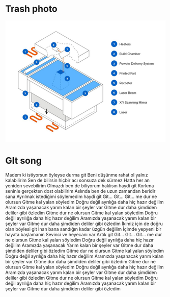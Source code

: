 # Trash photo 

![Trash photo i found](assets/screenshot.png)

# GIt song 
Madem ki istiyorsun öyleyse durma git
Beni düşünme rahat ol yalnız kalabilirim
Sen de bilirsin hiçbir acı sonsuza dek sürmez
Hatta her an yeniden sevebilirim
Olmazdı ben de biliyorum haklısın haydi git
Korkma seninle gerçekten dost olabilirim
Aslında ben de uzun zamandan beridir sana
Ayrılmak istediğimi söylemedim haydi git
Git... Git...
Git... me dur ne olursun
Gitme kal yalan söyledim
Doğru değil ayrılığa daha hiç hazır değilim
Aramızda yaşanacak yarım kalan bir şeyler var
Gitme dur daha şimdiden deliler gibi özledim
Gitme dur ne olursun
Gitme kal yalan söyledim
Doğru değil ayrılığa daha hiç hazır değilim
Aramızda yaşanacak yarım kalan bir şeyler var
Gitme dur daha şimdiden deliler gibi özledim
İkimiz için de doğru olan böylesi git
İnan bana sandığın kadar üzgün değilim
İçimde yepyeni bir hayata başlamanın
Sevinci ve heyecanı var
Artık git
Git... Git...
Git... me dur ne olursun
Gitme kal yalan söyledim
Doğru değil ayrılığa daha hiç hazır değilim
Aramızda yaşanacak
Yarım kalan bir şeyler var
Gitme dur daha şimdiden deliler gibi özledim
Gitme dur ne olursun
Gitme kal yalan söyledim
Doğru değil ayrılığa daha hiç hazır değilim
Aramızda yaşanacak yarım kalan bir şeyler var
Gitme dur daha şimdiden deliler gibi özledim
Gitme dur ne olursun
Gitme kal yalan söyledim
Doğru değil ayrılığa daha hiç hazır değilim
Aramızda yaşanacak yarım kalan bir şeyler var
Gitme dur daha şimdiden deliler gibi özledim
Gitme dur ne olursun
Gitme kal yalan söyledim
Doğru değil ayrılığa daha hiç hazır değilim
Aramızda yaşanacak yarım kalan bir şeyler var
Gitme dur daha şimdiden deliler gibi özledim





